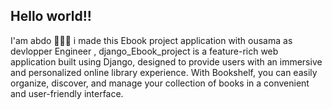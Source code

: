 ## Hello world!!
I'am abdo 👨🏻‍💻 i made this Ebook project application with ousama as devlopper Engineer ,
django_Ebook_project is a feature-rich web application built using Django, designed to provide users with an immersive and personalized online library experience. With Bookshelf, you can easily organize, discover, and manage your collection of books in a convenient and user-friendly interface.
